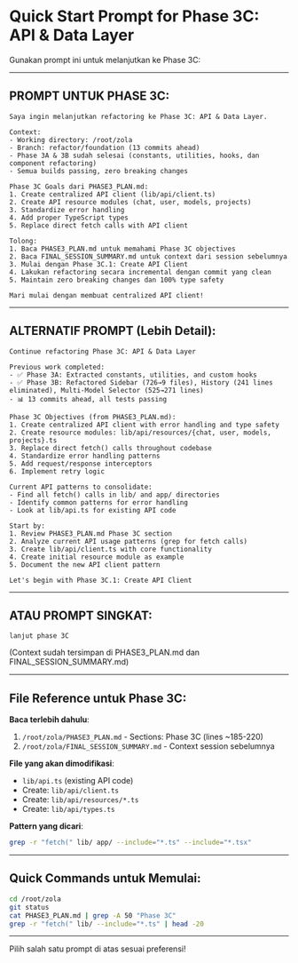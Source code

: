 # Quick Start Prompt for Phase 3C: API & Data Layer

Gunakan prompt ini untuk melanjutkan ke Phase 3C:

---

## PROMPT UNTUK PHASE 3C:

```
Saya ingin melanjutkan refactoring ke Phase 3C: API & Data Layer.

Context:
- Working directory: /root/zola
- Branch: refactor/foundation (13 commits ahead)
- Phase 3A & 3B sudah selesai (constants, utilities, hooks, dan component refactoring)
- Semua builds passing, zero breaking changes

Phase 3C Goals dari PHASE3_PLAN.md:
1. Create centralized API client (lib/api/client.ts)
2. Create API resource modules (chat, user, models, projects)
3. Standardize error handling
4. Add proper TypeScript types
5. Replace direct fetch calls with API client

Tolong:
1. Baca PHASE3_PLAN.md untuk memahami Phase 3C objectives
2. Baca FINAL_SESSION_SUMMARY.md untuk context dari session sebelumnya
3. Mulai dengan Phase 3C.1: Create API Client
4. Lakukan refactoring secara incremental dengan commit yang clean
5. Maintain zero breaking changes dan 100% type safety

Mari mulai dengan membuat centralized API client!
```

---

## ALTERNATIF PROMPT (Lebih Detail):

```
Continue refactoring Phase 3C: API & Data Layer

Previous work completed:
- ✅ Phase 3A: Extracted constants, utilities, and custom hooks
- ✅ Phase 3B: Refactored Sidebar (726→9 files), History (241 lines eliminated), Multi-Model Selector (525→271 lines)
- 📊 13 commits ahead, all tests passing

Phase 3C Objectives (from PHASE3_PLAN.md):
1. Create centralized API client with error handling and type safety
2. Create resource modules: lib/api/resources/{chat, user, models, projects}.ts
3. Replace direct fetch() calls throughout codebase
4. Standardize error handling patterns
5. Add request/response interceptors
6. Implement retry logic

Current API patterns to consolidate:
- Find all fetch() calls in lib/ and app/ directories
- Identify common patterns for error handling
- Look at lib/api.ts for existing API code

Start by:
1. Review PHASE3_PLAN.md Phase 3C section
2. Analyze current API usage patterns (grep for fetch calls)
3. Create lib/api/client.ts with core functionality
4. Create initial resource module as example
5. Document the new API client pattern

Let's begin with Phase 3C.1: Create API Client
```

---

## ATAU PROMPT SINGKAT:

```
lanjut phase 3C
```

(Context sudah tersimpan di PHASE3_PLAN.md dan FINAL_SESSION_SUMMARY.md)

---

## File Reference untuk Phase 3C:

**Baca terlebih dahulu**:
1. `/root/zola/PHASE3_PLAN.md` - Sections: Phase 3C (lines ~185-220)
2. `/root/zola/FINAL_SESSION_SUMMARY.md` - Context session sebelumnya

**File yang akan dimodifikasi**:
- `lib/api.ts` (existing API code)
- Create: `lib/api/client.ts`
- Create: `lib/api/resources/*.ts`
- Create: `lib/api/types.ts`

**Pattern yang dicari**:
```bash
grep -r "fetch(" lib/ app/ --include="*.ts" --include="*.tsx"
```

---

## Quick Commands untuk Memulai:

```bash
cd /root/zola
git status
cat PHASE3_PLAN.md | grep -A 50 "Phase 3C"
grep -r "fetch(" lib/ --include="*.ts" | head -20
```

---

Pilih salah satu prompt di atas sesuai preferensi!
